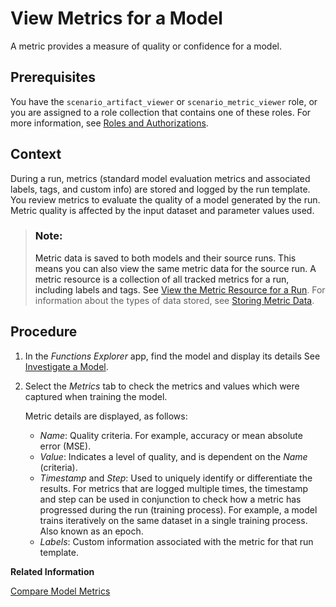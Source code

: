 <!-- loioa72266660d8f4c829b93a4f2148bbf31 -->

# View Metrics for a Model

A metric provides a measure of quality or confidence for a model.



<a name="loioa72266660d8f4c829b93a4f2148bbf31__prereq_lmh_lrd_jpb"/>

## Prerequisites

You have the `scenario_artifact_viewer` or `scenario_metric_viewer` role, or you are assigned to a role collection that contains one of these roles. For more information, see [Roles and Authorizations](roles-and-authorizations-4ef8499.md).



<a name="loioa72266660d8f4c829b93a4f2148bbf31__context_x3g_1tx_4tb"/>

## Context

During a run, metrics \(standard model evaluation metrics and associated labels, tags, and custom info\) are stored and logged by the run template. You review metrics to evaluate the quality of a model generated by the run. Metric quality is affected by the input dataset and parameter values used.

> ### Note:  
> Metric data is saved to both models and their source runs. This means you can also view the same metric data for the source run. A metric resource is a collection of all tracked metrics for a run, including labels and tags. See [View the Metric Resource for a Run](view-the-metric-resource-for-a-run-d4f29aa.md). For information about the types of data stored, see [Storing Metric Data](https://help.sap.com/viewer/2d6c5984063c40a59eda62f4a9135bee/CLOUD/en-US/ab04f048da444d13bae08214c9d40e12.html).



<a name="loioa72266660d8f4c829b93a4f2148bbf31__steps_qkj_n3p_5nb"/>

## Procedure

1.  In the *Functions Explorer* app, find the model and display its details See [Investigate a Model](investigate-a-model-81dd954.md).

2.  Select the *Metrics* tab to check the metrics and values which were captured when training the model.

    Metric details are displayed, as follows:

    -   *Name*: Quality criteria. For example, accuracy or mean absolute error \(MSE\).
    -   *Value*: Indicates a level of quality, and is dependent on the *Name* \(criteria\).
    -   *Timestamp* and *Step*: Used to uniquely identify or differentiate the results. For metrics that are logged multiple times, the timestamp and step can be used in conjunction to check how a metric has progressed during the run \(training process\). For example, a model trains iteratively on the same dataset in a single training process. Also known as an epoch.
    -   *Labels*: Custom information associated with the metric for that run template.


**Related Information**  


[Compare Model Metrics](compare-model-metrics-e357639.md "You can compare metrics for models to determine which configuration parameters result in optimum results.")

